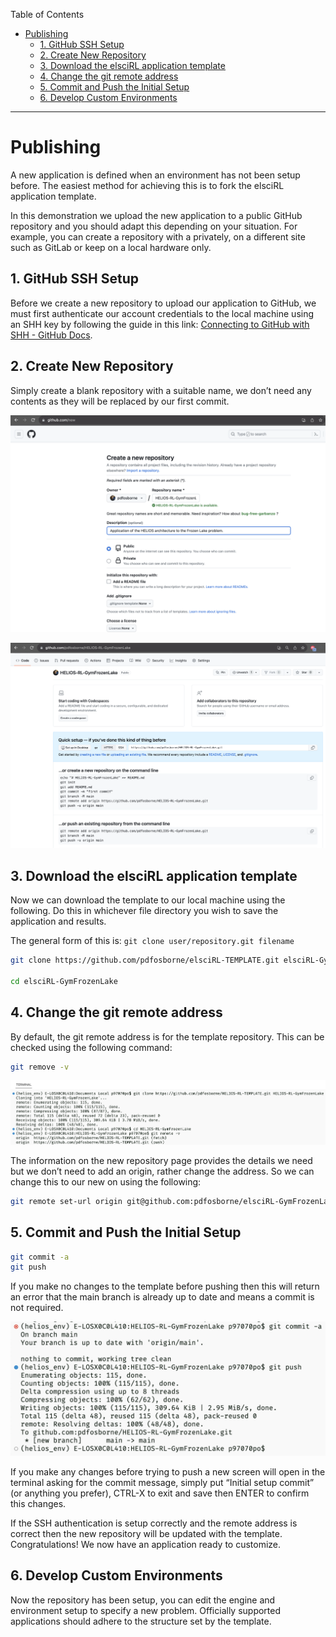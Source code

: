 Table of Contents

- [Publishing](<#publishing>)
	- [1. GitHub SSH Setup](<#1-github-ssh-setup>)
	- [2. Create New Repository](<#2-create-new-repository>)
	- [3. Download the elsciRL application template](<#3-download-the-elsciRL-application-template>)
	- [4. Change the git remote address](<#4-change-the-git-remote-address>)
	- [5. Commit and Push the Initial Setup](<#5-commit-and-push-the-initial-setup>)
	- [6. Develop Custom Environments](<#6-develop-custom-environments>)

---
# Publishing

A new application is defined when an environment has not been setup before. The easiest method for achieving this is to fork the elsciRL application template.

In this demonstration we upload the new application to a public GitHub repository and you should adapt this depending on your situation. For example, you can create a repository with a privately, on a different site such as GitLab or keep on a local hardware only.

## 1. GitHub SSH Setup
Before we create a new repository to upload our application to GitHub, we must first authenticate our account credentials to the local machine using an SHH key by following the guide in this link: [Connecting to GitHub with SHH - GitHub Docs](https://docs.github.com/en/authentication/connecting-to-github-with-ssh).

## 2. Create New Repository
Simply create a blank repository with a suitable name, we don’t need any contents as they will be replaced by our first commit.

![GitHub New Repository](<./attachments/GitHub New Repository.png>)

![GitHub New Repository Created](<./attachments/GitHub New Repository Created.png>)

## 3. Download the elsciRL application template

Now we can download the template to our local machine using the following. Do this in whichever file directory you wish to save the application and results.

The general form of this is: ``git clone user/repository.git filename``

```bash
git clone https://github.com/pdfosborne/elsciRL-TEMPLATE.git elsciRL-GymFrozenLake 

cd elsciRL-GymFrozenLake
```

## 4. Change the git remote address

By default, the git remote address is for the template repository. This can be checked using the following command:

```bash
git remove -v
```

![Git Remote Address](<./attachments/Git Remote Address.png>)

The information on the new repository page provides the details we need but we don’t need to add an origin, rather change the address. So we can change this to our new on using the following:

```bash
git remote set-url origin git@github.com:pdfosborne/elsciRL-GymFrozenLake.git
```

## 5. Commit and Push the Initial Setup

```bash
git commit -a
git push
```

If you make no changes to the template before pushing then this will return an error that the main branch is already up to date and means a commit is not required.

![Git Initial Push](<./attachments/Git Initial Push.png>)

If you make any changes before trying to push a new screen will open in the terminal asking for the commit message, simply put “Initial setup commit” (or anything you prefer), CTRL-X to exit and save then ENTER to confirm this changes.

If the SSH authentication is setup correctly and the remote address is correct then the new repository will be updated with the template. Congratulations! We now have an application ready to customize.

## 6. Develop Custom Environments

Now the repository has been setup, you can edit the engine and environment setup to specify a new problem. Officially supported applications should adhere to the structure set by the template.